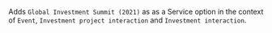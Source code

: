 Adds `Global Investment Summit (2021)` as as a Service option in the context of `Event`, `Investment project interaction` and `Investment interaction`.